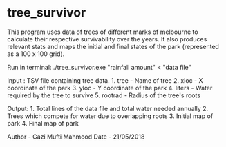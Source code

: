 # tree_survivor

This program uses data of trees of different marks of melbourne to calculate their respective survivability over the years. It also produces relevant stats and maps the initial and final states of the park (represented as a 100 x 100 grid).

Run in terminal: ./tree_survivor.exe "rainfall amount" < "data file"

Input : TSV file containing tree data.
        1. tree     - Name of tree 
        2. xloc     - X coordinate of the park
        3. yloc     - Y coordinate of the park
        4. liters   - Water required by the tree to survive
        5. rootrad  - Radius of the tree's roots

Output: 1. Total lines of the data file and total water needed annually
        2. Trees which compete for water due to overlapping roots
        3. Initial map of park
        4. Final map of park

Author  - Gazi Mufti Mahmood
Date    - 21/05/2018
